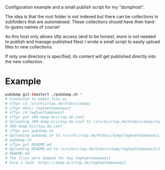 Configuration example and a small publish script for my "dumphost".

The idea is that the root folder is not indexed but there can be collections in subfolders that are autoindexed.
These collections should have then hard-to-guess names of course!

As this host only allows sftp access (and to be honest, more is not needed to publish and manage published files) I wrote a small script to easily upload files to new collections.

If only one directory is specified, its content will get published directly into the new collection.

# Example

```bash
pubdump git:(master) ./pubdump.sh *
# Connected to web01.futw.eu.
# sftp> cd /srv/kcirtap.de/htdocs/dump/
# sftp> mkdir teghaethamoowait
# sftp> cd teghaethamoowait
# sftp> put 200-dump.kcirtap.de.conf
# Uploading 200-dump.kcirtap.de.conf to /srv/kcirtap.de/htdocs/dump/teghaethamoowait/200-dump.kcirtap.de.conf
# 200-dump.kcirtap.de.conf                                                                                    100%  162     0.2KB/s   00:00    
# sftp> put pubdump.sh
# Uploading pubdump.sh to /srv/kcirtap.de/htdocs/dump/teghaethamoowait/pubdump.sh
# pubdump.sh                                                                                                  100%  453     0.4KB/s   00:00    
# sftp> put README.md
# Uploading README.md to /srv/kcirtap.de/htdocs/dump/teghaethamoowait/README.md
# README.md                                                                                                   100%  576     0.6KB/s   00:00    
# The files were dumped for key teghaethamoowait
# have a look: https://dump.kcirtap.de/teghaethamoowait
```
